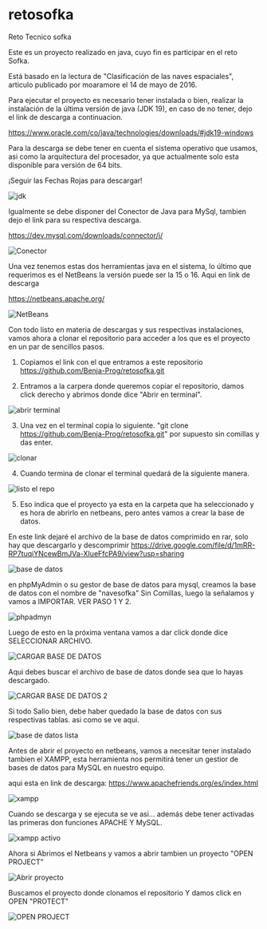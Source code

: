 # retosofka
Reto Tecnico sofka

Este es un proyecto realizado en java, cuyo fin es participar en el reto Sofka.

Está basado en la lectura de "Clasificación de las naves espaciales", articulo publicado por moaramore el 14 de mayo de 2016.

Para ejecutar el proyecto es necesario tener instalada o bien, realizar la instalación de la última versión de java (JDK 19), en caso de no tener, dejo el link de descarga a continuacion.

https://www.oracle.com/co/java/technologies/downloads/#jdk19-windows

Para la descarga se debe tener en cuenta el sistema operativo que usamos, asi como la arquitectura del procesador, ya que actualmente solo esta disponible para versión de 64 bits.

¡Seguir las Fechas Rojas para descargar!

![jdk](https://user-images.githubusercontent.com/69724829/217045570-f46e5744-41bb-42de-8362-0bb09be1fbf7.jpg)


Igualmente se debe disponer del Conector de Java para MySql, tambien dejo el link para su respectiva descarga.

https://dev.mysql.com/downloads/connector/j/

![Conector](https://user-images.githubusercontent.com/69724829/217045724-f197702b-3635-428d-a236-e3884fae6fc7.jpg)

Una vez tenemos estas dos herramientas java en el sistema, lo último que requerimos es el NetBeans la versión puede ser la 15 o 16.
Aqui en link de descarga

https://netbeans.apache.org/

![NetBeans](https://user-images.githubusercontent.com/69724829/217047609-5ea656c7-0434-498a-be69-651b1e605b57.jpg)

Con todo listo en materia de descargas y sus respectivas instalaciones, vamos ahora a clonar el repositorio para acceder a los que es el proyecto en un par de sencillos pasos.

1. Copiamos el link con el que entramos a este repositorio https://github.com/Benja-Prog/retosofka.git

2. Entramos a la carpera donde queremos copiar el repositorio, damos click derecho y abrimos donde dice "Abrir en terminal".

![abrir terminal](https://user-images.githubusercontent.com/69724829/217053876-3375ed76-b2c3-4f53-b03a-69b87d7adc5c.jpg)

3. Una vez en el terminal copia lo siguiente. "git clone https://github.com/Benja-Prog/retosofka.git" por supuesto sin comillas y das enter.

![clonar](https://user-images.githubusercontent.com/69724829/217055778-25fa1cd6-8082-46f9-b71f-3f92bf0c49b2.jpg)

4. Cuando termina de clonar el terminal quedará de la siguiente manera.

![listo el repo](https://user-images.githubusercontent.com/69724829/217056410-d11c51d3-1531-4996-ba11-ae1da3f48319.jpg)

5. Eso indica que el proyecto ya esta en la carpeta que ha seleccionado y es hora de abrirlo en netbeans, pero antes vamos a crear la base de datos.

En este link dejaré el archivo de la base de datos comprimido en rar, solo hay que descargarlo y descomprimir
https://drive.google.com/file/d/1mRR-RP7tuqiYNcewBmJVa-XIueFfcPA9/view?usp=sharing

![base de datos](https://user-images.githubusercontent.com/69724829/217058215-00530b00-58df-4e5a-a0df-e3245f1365e6.jpg)


en phpMyAdmin o su gestor de base de datos para mysql, creamos la base de datos con el nombre de "navesofka" Sin Comillas, luego la señalamos y vamos a IMPORTAR.
VER PASO 1 Y 2.

![phpadmyn](https://user-images.githubusercontent.com/69724829/217060142-99b5dc38-96db-4534-9380-7540cb6bb8e5.jpg)

Luego de esto en la próxima ventana vamos a dar click donde dice SELECCIONAR ARCHIVO.

![CARGAR BASE DE DATOS](https://user-images.githubusercontent.com/69724829/217060981-a4984f7e-32bd-4659-b115-33166aa8cbe7.jpg)

Aqui debes buscar el archivo de base de datos donde sea que lo hayas descargado.

![CARGAR BASE DE DATOS 2](https://user-images.githubusercontent.com/69724829/217061993-658e35f9-bf82-4270-b761-0e665d04be0d.jpg)

Si todo Salio bien, debe haber quedado la base de datos con sus respectivas tablas. asi como se ve aqui.

![base de datos lista](https://user-images.githubusercontent.com/69724829/217062592-2effed7c-297d-458d-b6f2-ec9f5370a8e3.jpg)

Antes de abrir el proyecto en netbeans, vamos a necesitar tener instalado tambien el XAMPP, esta herramienta nos permitirá tener un gestior de bases de datos para MySQL en nuestro equipo.

aqui esta en link de descarga: https://www.apachefriends.org/es/index.html 

![xampp](https://user-images.githubusercontent.com/69724829/217063826-72e130ac-b362-4949-9984-1c99e6624177.jpg)

Cuando se descarga y se ejecuta se ve asi... además debe tener activadas las primeras don funciones APACHE Y MySQL.

![xampp activo](https://user-images.githubusercontent.com/69724829/217065086-7770c33b-29dc-4965-a820-d1f421e68502.jpg)

Ahora si Abrimos el Netbeans y vamos a abrir tambien un proyecto "OPEN PROJECT"

![Abrir proyecto](https://user-images.githubusercontent.com/69724829/217065987-3c3b1355-417b-4c1f-8be6-8adc74c8a589.jpg)

Buscamos el proyecto donde clonamos el repositorio Y damos click en OPEN "PROTECT"

![OPEN PROJECT](https://user-images.githubusercontent.com/69724829/217066622-7df9ee4c-4042-4a03-9863-06de3f3e80aa.jpg)





